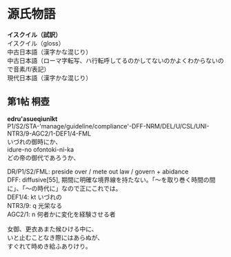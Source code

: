 # 源氏物語  
  
**イスクイル（試訳）**  
イスクイル（gloss）  
中古日本語（漢字かな混じり）  
中古日本語（ローマ字転写、ハ行転呼してるのかしてないのかよくわからないので音素/f/表記）  
現代日本語（漢字かな混じり）  
  
## 第1帖 桐壺  
  
**edru'asueqìunîkt**  
P1/S2/STA-'manage/guideline/compliance'-DFF-NRM/DEL/U/CSL/UNI-NTR3/9-AGC2/1-DEF1/4-FML  
いづれの御時にか、  
idure-no ofontoki-ni-ka  
どの帝の御代であろうか、  
  
DR/P1/S2/FML: preside over / mete out law / govern + abidance   
DFF: diffusive[55], 期間に明確な境界線を持たない。「〜を取り巻く時間の間に」、「〜の時代に」なので正にこれでは。  
DEF1/4: kt いづれの  
NTR3/9: q 光栄なる  
AGC2/1: n 何者かに変化を経験させる者  
  
女御、更衣あまた候ひける中に、  
いと止むことなき際にはあらぬが、  
すぐれて時めき給ふありけり。  
